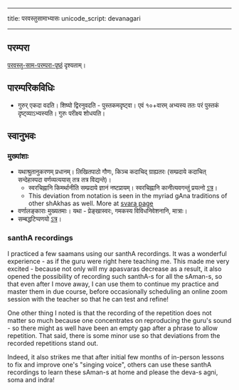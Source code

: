  ---
title: परवस्तुसामाभ्यासः
unicode_script: devanagari 

---

## परम्परा
[परवस्तु-साम-परम्परा-पृष्ठं](../paravastu-sAma-paramparA/) दृश्यताम्।

## पारम्परिकविधिः
- गुरुर् एकदा वदति। शिष्यो द्विरनुवदति - पुस्तकमदृष्ट्वा। एवं १०+वारम् अभ्यस्य ततः परं पुस्तकं दृष्ट्व्याऽभ्यस्यति। गुरुः परीक्ष्य शोधयति।

## स्वानुभवः
### मुख्यांशाः
- यथाश्रुतानुकरणम् प्रधानम्। लिखितपाठो गौणः, किञ्च कदाचिद् ग्राह्यतरः (सम्प्रदाये कदाचित् सन्देहास्पदा वर्णव्यत्ययास् तत्र तत्र विद्यन्ते)।
  - स्वरचिह्नानि किमर्थानीति सम्प्रदाये ज्ञानं नष्टप्रायम्। स्वरचिह्नानि कानीत्यवगन्तुं प्रयत्नो [ऽत्र](https://docs.google.com/document/d/1dHkElOzXoAue48_xVgP-LAlSSpmMQ9QKjUrnSazEG1M/edit#heading=h.xyzfui7ansvz)।
  - This deviation from notation is seen in the myriad gAna traditions of other shAkhas as well. More at [svara page](../../../sanskrit/shixaa/svara/)
- वर्णालङ्काराः मुख्यतमाः। यथा - प्रेङ्खास्वरः, गमकस्य विविधनिवेशनानि, मात्राः। 
- सम्बद्धटिप्पणयो [ऽत्र](/notes/artha/skills/singing/)।

### santhA recordings
I practiced a few saamans using our santhA recordings. It was a wonderful experience - as if the guru were right here teaching me. This made me very excited - because not only will my apasvaras decrease as a result, it also opened the possibility of recording such santhA-s for all the sAman-s, so that even after I move away, I can use them to continue my practice and master them in due course, before occasionally scheduling an online zoom session with the teacher so that he can test and refine!

One other thing I noted is that the recording of the repetition does not matter so much because one concentrates on reproducing the guru's sound - so there might as well have been an empty gap after a phrase to allow repetition. That said, there is some minor use so that deviations from the recorded repetitions stand out.

Indeed, it also strikes me that after initial few months of in-person lessons to fix and improve one's "singing voice", others can use these santhA recordings to learn these sAman-s at home and please the deva-s agni, soma and indra!
